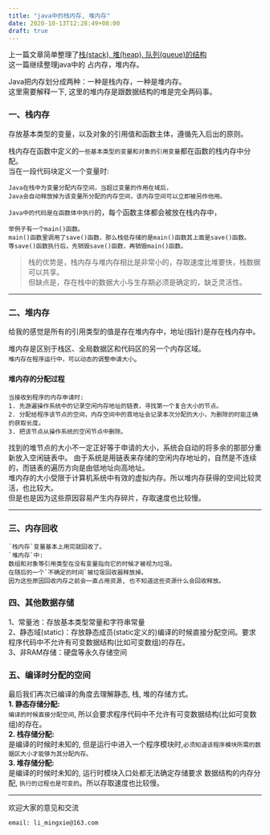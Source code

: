```yaml
---
title: "java中的栈内存, 堆内存"
date: 2020-10-13T12:28:49+08:00
draft: true
---
```


上一篇文章简单整理了[栈(stack), 堆(heap), 队列(queue)的结构](https://limingxie.github.io/basic/stack/)  
这一篇继续整理java中的 占内存，堆内存。

Java把内存划分成两种：一种是栈内存，一种是堆内存。  
这里需要解释一下, 这里的堆内存是跟数据结构的堆是完全两码事。

### **一、栈内存**
存放基本类型的变量，以及对象的引用值和函数主体，遵循先入后出的原则。

栈内存在函数中定义的`一些基本类型的变量和对象的引用变量`都在函数的栈内存中分配。  
当在一段代码块定义一个变量时:

    Java在栈中为变量分配内存空间，当超过变量的作用在域后，
    Java会自动释放掉为该变量所分配的内存空间，该内存空间可以立即被另作他用。

`Java中的代码是在函数体中执行`的，每个函数主体都会被放在栈内存中，  

    举例子有一个main()函数。  
    main()函数里调用了save()函数，那么栈低存储的是main()函数其上面是save()函数。  
    等save()函数执行后，先销毁save()函数，再销毁main()函数。  

>栈的优势是，栈内存与堆内存相比是非常小的，存取速度比堆要快，栈数据可以共享。  
但缺点是，存在栈中的数据大小与生存期必须是确定的，缺乏灵活性。  

----------------------------------------------

### **二、堆内存**
给我的感觉是所有的引用类型的值是存在堆内存中，地址(指针)是存在栈内存中。

堆内存是区别于栈区、全局数据区和代码区的另一个内存区域。  
`堆内存在程序运行中，可以动态的调整申请大小`。  

#### **堆内存的分配过程**  
```
当接收到程序的内存申请时:
1. 先游遍操作系统中的记录空闲内存地址的链表，寻找第一个复合大小的节点。  
2. 分配给程序该节点的空间，内存空间中的首地址会记录本次分配的大小，为删除的时能正确的获取长度。  
3. 把该节点从操作系统的空闲节点中删除。
```

找到的堆节点的大小不一定正好等于申请的大小，系统会自动的将多余的那部分重新放入空闲链表中。 
由于系统是用链表来存储的空闲内存地址的，自然是不连续的，而链表的遍历方向是由低地址向高地址。  
堆内存的大小受限于计算机系统中有效的虚拟内存。所以堆内存获得的空间比较灵活，也比较大。  
但是也是因为这些原因容易产生内存碎片，存取速度也比较慢。

----------------------------------------------

### **三、内存回收**
```
`栈内存`变量基本上用完就回收了。  
`堆内存`中:  
数组和对象等引用类型在没有变量指向它的时候才被视为垃圾。  
在随后的一个`不确定的时间`被垃圾回收器释放掉。  
因为这些原因回收内存之前会一直占用资源, 也不知道这些资源什么会回收释放。
```
### **四、其他数据存储**
1、常量池：存放基本类型常量和字符串常量  
2、静态域(static)：存放静态成员(static定义的)编译的时候直接分配空间。要求程序代码中不允许有可变数据结构(比如可变数组)的存在。  
3、非RAM存储：硬盘等永久存储空间  

### **五、编译时分配的空间**
最后我们再次已编译的角度去理解静态, 栈, 堆的存储方式。  
**1. 静态存储分配:**  
`编译的时候直接分配空间`, 所以会要求程序代码中不允许有可变数据结构(比如可变数组)的存在。  
**2. 栈存储分配:**  
是编译的时候时未知的, 但是运行中进入一个程序模块时,`必须知道该程序模块所需的数据区大小才能够为其分配内存。`  
**3. 堆存储分配:**  
是编译的时候时未知的, 运行时模块入口处都无法确定存储要求 数据结构的内存分配, `执行的过程也是可变的`。所以存取速度也比较慢。  

----------------------------------------------
欢迎大家的意见和交流

`email: li_mingxie@163.com`
